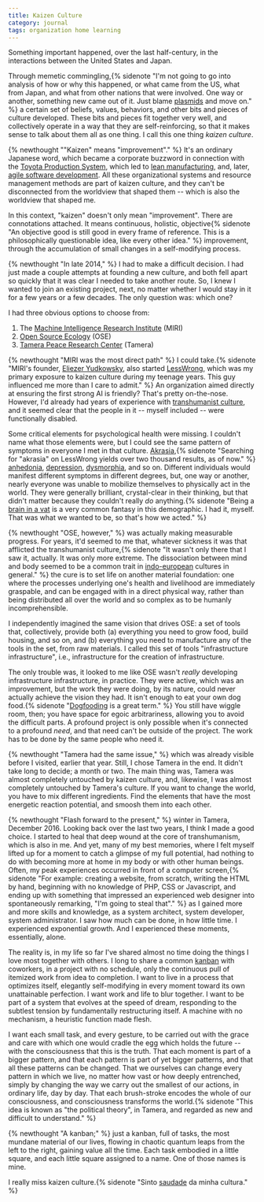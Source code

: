 ```yaml
---
title: Kaizen Culture
category: journal
tags: organization home learning
---
```


Something important happened, over the last half-century, in the interactions between the United States and Japan.

Through memetic commingling,{% sidenote "I'm not going to go into analysis of how or why this happened, or what came from the US, what from Japan, and what from other nations that were involved. One way or another, something new came out of it. Just blame [plasmids](https://en.wikipedia.org/wiki/Plasmid) and move on." %} a certain set of beliefs, values, behaviors, and other bits and pieces of culture developed. These bits and pieces fit together very well, and collectively operate in a way that they are self-reinforcing, so that it makes sense to talk about them all as one thing. I call this one thing *kaizen culture*.

{% newthought "\"Kaizen\" means \"improvement\"." %} It's an ordinary Japanese word, which became a corporate buzzword in connection with the [Toyota Production System](https://en.wikipedia.org/wiki/Toyota_Production_System), which led to [lean manufacturing](https://en.wikipedia.org/wiki/Lean_manufacturing), and, later, [agile software development](https://en.wikipedia.org/wiki/Agile_software_development). All these organizational systems and resource management methods are part of kaizen culture, and they can't be disconnected from the worldview that shaped them -- which is also the worldview that shaped me.

In this context, "kaizen" doesn't only mean "improvement". There are connotations attached. It means continuous, holistic, objective{% sidenote "An objective good is still good in every frame of reference. This is a philosophically questionable idea, like every other idea." %} improvement, through the accumulation of small changes in a self-modifying process.

{% newthought "In late 2014," %} I had to make a difficult decision. I had just made a couple attempts at founding a new culture, and both fell apart so quickly that it was clear I needed to take another route. So, I knew I wanted to join an existing project, next, no matter whether I would stay in it for a few years or a few decades. The only question was: which one?

I had three obvious options to choose from:

1. The [Machine Intelligence Research Institute](https://en.wikipedia.org/wiki/Machine_Intelligence_Research_Institute) (MIRI)
2. [Open Source Ecology](http://opensourceecology.org/) (OSE)
3. [Tamera Peace Research Center](http://tamera.org) (Tamera)

{% newthought "MIRI was the most direct path" %} I could take.{% sidenote "MIRI's founder, [Eliezer Yudkowsky](https://en.wikipedia.org/wiki/Eliezer_Yudkowsky), also started [LessWrong](http://lesswrong.com/), which was my primary exposure to kaizen culture during my teenage years. This guy influenced me more than I care to admit." %} An organization aimed directly at ensuring the first strong AI is friendly? That's pretty on-the-nose. However, I'd already had years of experience with [transhumanist culture](https://en.wikipedia.org/wiki/Transhumanism), and it seemed clear that the people in it -- myself included -- were functionally disabled.

Some critical elements for psychological health were missing. I couldn't name what those elements were, but I could see the same pattern of symptoms in everyone I met in that culture. [Akrasia](https://en.wikipedia.org/wiki/Akrasia),{% sidenote "Searching for \"akrasia\" on LessWrong yields over two thousand results, as of now." %} [anhedonia](https://en.wikipedia.org/wiki/Anhedonia), [depression](https://en.wikipedia.org/wiki/Dysthymia), [dysmorphia](https://en.wikipedia.org/wiki/Body_dysmorphic_disorder), and so on. Different individuals would manifest different symptoms in different degrees, but, one way or another, nearly everyone was unable to mobilize themselves to physically act in the world. They were generally brilliant, crystal-clear in their thinking, but that didn't matter because they couldn't really *do* anything.{% sidenote "Being a [brain in a vat](https://en.wikipedia.org/wiki/Brain_in_a_vat) is a very common fantasy in this demographic. I had it, myself. That was what we wanted to be, so that's how we acted." %}

{% newthought "OSE, however," %} was actually making measurable progress. For years, it'd seemed to me that, whatever sickness it was that afflicted the transhumanist culture,{% sidenote "It wasn't only there that I saw it, actually. It was only more extreme. The dissociation between mind and body seemed to be a common trait in [indo-european](https://en.wikipedia.org/wiki/Indo-European_languages) cultures in general." %} the cure is to set life on another material foundation: one where the processes underlying one's health and livelihood are immediately graspable, and can be engaged with in a direct physical way, rather than being distributed all over the world and so complex as to be humanly incomprehensible.

I independently imagined the same vision that drives OSE: a set of tools that, collectively, provide both (a) everything you need to grow food, build housing, and so on, and (b) everything you need to manufacture any of the tools in the set, from raw materials. I called this set of tools "infrastructure infrastructure", i.e., infrastructure for the creation of infrastructure.

The only trouble was, it looked to me like OSE wasn't *really* developing infrastructure infrastructure, in practice. They were active, which was an improvement, but the work they were doing, by its nature, could never actually achieve the vision they had. It isn't enough to eat your own dog food.{% sidenote "[Dogfooding](https://en.wikipedia.org/wiki/Eating_your_own_dog_food) is a great term." %} You still have wiggle room, then; you have space for egoic arbitrariness, allowing you to avoid the difficult parts. A profound project is only possible when it's connected to a profound *need*, and that need can't be outside of the project. The work has to be done by the same people who need it.

{% newthought "Tamera had the same issue," %} which was already visible before I visited, earlier that year. Still, I chose Tamera in the end. It didn't take long to decide; a month or two. The main thing was, Tamera was almost completely untouched by kaizen culture, and, likewise, I was almost completely untouched by Tamera's culture. If you want to change the world, you have to mix different ingredients. Find the elements that have the most energetic reaction potential, and smoosh them into each other.

{% newthought "Flash forward to the present," %} winter in Tamera, December 2016. Looking back over the last two years, I think I made a good choice. I started to heal that deep wound at the core of transhumanism, which is also in me. And yet, many of my best memories, where I felt myself lifted up for a moment to catch a glimpse of my full potential, had nothing to do with becoming more at home in my body or with other human beings. Often, my peak experiences occurred in front of a computer screen,{% sidenote "For example: creating a website, from scratch, writing the HTML by hand, beginning with no knowledge of PHP, CSS or Javascript, and ending up with something that impressed an experienced web designer into spontaneously remarking, \"I'm going to steal that\"." %} as I gained more and more skills and knowledge, as a system architect, system developer, system administrator. I saw how much can be done, in how little time. I experienced exponential growth. And I experienced these moments, essentially, alone.

The reality is, in my life so far I've shared almost no time doing the things I love most together with others. I long to share a common [kanban](https://en.wikipedia.org/wiki/Kanban_(development)) with coworkers, in a project with no schedule, only the continuous pull of itemized work from idea to completion. I want to live in a process that optimizes itself, elegantly self-modifying in every moment toward its own unattainable perfection. I want work and life to blur together. I want to be part of a system that evolves at the speed of dream, responding to the subtlest tension by fundamentally restructuring itself. A machine with no mechanism, a heuristic function made flesh.

I want each small task, and every gesture, to be carried out with the grace and care with which one would cradle the egg which holds the future -- with the consciousness that this is the truth. That each moment is part of a bigger pattern, and that each pattern is part of yet bigger patterns, and that all these patterns can be changed. That we ourselves can change every pattern in which we live, no matter how vast or how deeply entrenched, simply by changing the way we carry out the smallest of our actions, in ordinary life, day by day. That each brush-stroke encodes the whole of our consciousness, and consciousness transforms the world.{% sidenote "This idea is known as \"the political theory\", in Tamera, and regarded as new and difficult to understand." %}

{% newthought "A kanban;" %} just a kanban, full of tasks, the most mundane material of our lives, flowing in chaotic quantum leaps from the left to the right, gaining value all the time. Each task embodied in a little square, and each little square assigned to a name. One of those names is mine.

I really miss kaizen culture.{% sidenote "Sinto [saudade](https://en.wikipedia.org/wiki/Saudade) da minha cultura." %}
